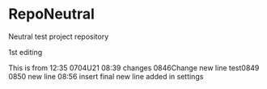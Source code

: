 # RepoNeutral
Neutral test project repository

1st editing

This is from 12:35 0704U21
08:39 changes
0846Change
new line test0849
0850 new line 
08:56 insert final new line added in settings

